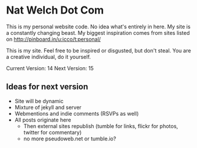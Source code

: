 # Nat Welch Dot Com

This is my personal website code. No idea what's entirely in here. My site is a constantly changing beast. My biggest inspiration comes from sites listed on <http://pinboard.in/u:icco/t:personal/>

This is my site. Feel free to be inspired or disgusted, but don't steal. You are a creative individual, do it yourself.

Current Version: 14
Next Version: 15

## Ideas for next version

 * Site will be dynamic
 * Mixture of jekyll and server
 * Webmentions and indie comments (RSVPs as well)
 * All posts originate here
   * Then external sites republish (tumble for links, flickr for photos, twitter for commentary)
   * no more pseudoweb.net or tumble.io?
